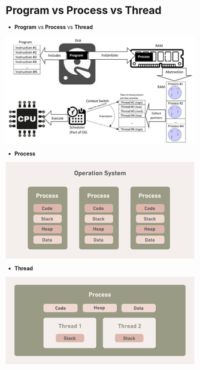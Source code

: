 Program vs Process vs Thread
=====

   - **Program** vs **Process** vs **Thread**
   
   <img title="Program_vs._Process_vs._Thread" src="./images/os/Program_vs._Process_vs._Thread.jpg" alt="Program_vs._Process_vs._Thread" width="1000px">

   - **Process**
   
   <img title="process" src="./images/os/process.png" alt="process" width="1000px">

   - **Thread**
   
   <img title="thread" src="./images/os/thread.png" alt="thread" width="1000px">
